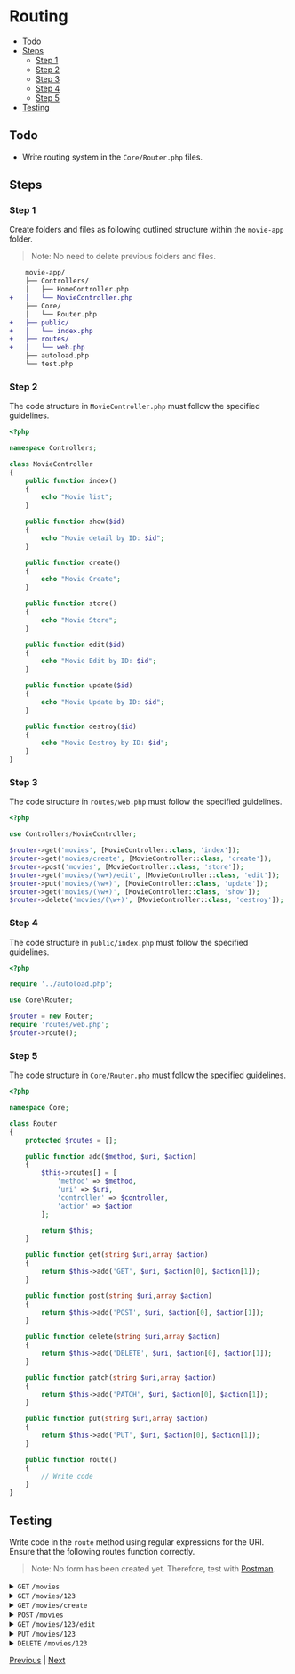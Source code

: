 # Routing <!-- omit from toc -->

- [Todo](#todo)
- [Steps](#steps)
  - [Step 1](#step-1)
  - [Step 2](#step-2)
  - [Step 3](#step-3)
  - [Step 4](#step-4)
  - [Step 5](#step-5)
- [Testing](#testing)

## Todo

- Write routing system in the `Core/Router.php` files.

## Steps

### Step 1

Create folders and files as following outlined structure within the `movie-app` folder.

> Note: No need to delete previous folders and files.

```diff
    movie-app/
    ├── Controllers/
    │   ├── HomeController.php
+   │   └── MovieController.php
    ├── Core/
    │   └── Router.php
+   ├── public/
+   │   └── index.php
+   ├── routes/
+   │   └── web.php
    ├── autoload.php
    └── test.php
```

### Step 2

The code structure in `MovieController.php` must follow the specified guidelines.

```php
<?php

namespace Controllers;

class MovieController
{
    public function index()
    {
        echo "Movie list";
    }

    public function show($id)
    {
        echo "Movie detail by ID: $id";
    }

    public function create()
    {
        echo "Movie Create";
    }

    public function store()
    {
        echo "Movie Store";
    }

    public function edit($id)
    {
        echo "Movie Edit by ID: $id";
    }

    public function update($id)
    {
        echo "Movie Update by ID: $id";
    }

    public function destroy($id)
    {
        echo "Movie Destroy by ID: $id";
    }
}
```

### Step 3

The code structure in `routes/web.php` must follow the specified guidelines.

```php
<?php

use Controllers/MovieController;

$router->get('movies', [MovieController::class, 'index']);
$router->get('movies/create', [MovieController::class, 'create']);
$router->post('movies', [MovieController::class, 'store']);
$router->get('movies/(\w+)/edit', [MovieController::class, 'edit']);
$router->put('movies/(\w+)', [MovieController::class, 'update']);
$router->get('movies/(\w+)', [MovieController::class, 'show']);
$router->delete('movies/(\w+)', [MovieController::class, 'destroy']);
```

### Step 4

The code structure in `public/index.php` must follow the specified guidelines.

```php
<?php

require '../autoload.php';

use Core\Router;

$router = new Router;
require 'routes/web.php';
$router->route();
```

### Step 5

The code structure in `Core/Router.php` must follow the specified guidelines.

```php
<?php

namespace Core;

class Router
{
    protected $routes = [];

    public function add($method, $uri, $action)
    {
        $this->routes[] = [
            'method' => $method,
            'uri' => $uri,
            'controller' => $controller,
            'action' => $action
        ];

        return $this;
    }

    public function get(string $uri,array $action)
    {
        return $this->add('GET', $uri, $action[0], $action[1]);
    }

    public function post(string $uri,array $action)
    {
        return $this->add('POST', $uri, $action[0], $action[1]);
    }

    public function delete(string $uri,array $action)
    {
        return $this->add('DELETE', $uri, $action[0], $action[1]);
    }

    public function patch(string $uri,array $action)
    {
        return $this->add('PATCH', $uri, $action[0], $action[1]);
    }

    public function put(string $uri,array $action)
    {
        return $this->add('PUT', $uri, $action[0], $action[1]);
    }

    public function route()
    {
        // Write code
    }
}
```

## Testing

Write code in the `route` method using regular expressions for the URI. Ensure that the following routes function correctly.

> Note: No form has been created yet. Therefore, test with [Postman](https://www.postman.com/).

<details>
<summary><code>GET</code> <code>/movies</code></summary>

##### Code: 200 <!-- omit from toc -->

##### Content <!-- omit from toc -->

```
Movie list
```

</details>

<details>
<summary><code>GET</code> <code>/movies/123</code></summary>

##### Code: 200 <!-- omit from toc -->

##### Content <!-- omit from toc -->

```
Movie detail by ID: 123
```

</details>

<details>
<summary><code>GET</code> <code>/movies/create</code></summary>

##### Code: 200 <!-- omit from toc -->

##### Content <!-- omit from toc -->

```
Movie Create
```

</details>

<details>
<summary><code>POST</code> <code>/movies</code></summary>

##### Code: 200 <!-- omit from toc -->

##### Content <!-- omit from toc -->

```
Movie Store
```

</details>

<details>
<summary><code>GET</code> <code>/movies/123/edit</code></summary>

##### Code: 200 <!-- omit from toc -->

##### Content <!-- omit from toc -->

```
Movie Edit by ID: 123
```

</details>

<details>
<summary><code>PUT</code> <code>/movies/123</code></summary>

##### Code: 200 <!-- omit from toc -->

##### Content <!-- omit from toc -->

```
Movie Update by ID: 123
```

</details>

<details>
<summary><code>DELETE</code> <code>/movies/123</code></summary>

##### Code: 200 <!-- omit from toc -->

##### Content <!-- omit from toc -->

```
Movie Destroy by ID: 123
```

</details>

[Previous](./autoloading-classes.md) | [Next](./advanced-routing.md)
